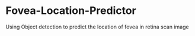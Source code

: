 # Fovea-Location-Predictor
Using Object detection to predict the location of fovea in retina scan image
